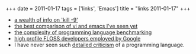 +++
date = 2011-01-17
tags = ['links', 'Emacs']
title = "links 2011-01-17"
+++

-   [a wealth of info on \'kill -9\']
-   [the best comparison of vi and emacs I\'ve seen yet]
-   [the complexity of programming language benchmarking]
-   [high profile FLOSS developers employed by Google]
-   I have never seen such [detailed criticism] of a programming
    language.

  [a wealth of info on \'kill -9\']: http://unix.stackexchange.com/q/5642/688
  [the best comparison of vi and emacs I\'ve seen yet]: http://unix.stackexchange.com/a/1010/688
  [the complexity of programming language benchmarking]: http://slott-softwarearchitect.blogspot.com/2011/01/java-php-python-which-is-faster-in.html
  [high profile FLOSS developers employed by Google]: http://www.pixelbeat.org/misc/google_stars.html
  [detailed criticism]: http://me.veekun.com/blog/2012/04/09/php-a-fractal-of-bad-design/
